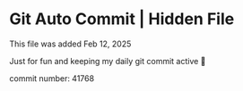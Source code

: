 # Git Auto Commit | Hidden File

This file was added Feb 12, 2025

Just for fun and keeping my daily git commit active 🤪

commit number: 41768
